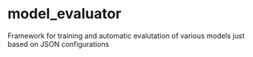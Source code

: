 # model_evaluator
Framework for training and automatic evalutation of various models just based on JSON configurations
